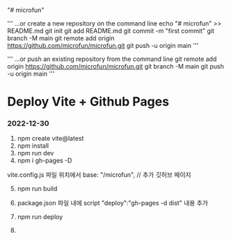 "# microfun"

'''
…or create a new repository on the command line
echo "# microfun" >> README.md
git init
git add README.md
git commit -m "first commit"
git branch -M main
git remote add origin https://github.com/microfun/microfun.git
git push -u origin main
'''

'''
…or push an existing repository from the command line
git remote add origin https://github.com/microfun/microfun.git
git branch -M main
git push -u origin main
'''

# Deploy Vite + Github Pages

### 2022-12-30

1. npm create vite@latest
2. npm install
3. npm run dev
4. npm i gh-pages -D

vite.config.js 파일 위치에서
base: "/microfun", // 추가 깃허브 페이지

5. npm run build
6. package.json 파일 내에
   script "deploy":"gh-pages -d dist" 내용 추가

7. npm run deploy
8.
